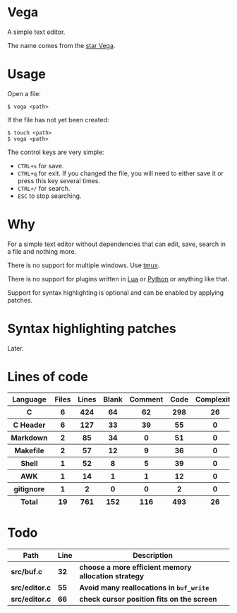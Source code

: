 # Vega

A simple text editor.

The name comes from the [star Vega](https://en.wikipedia.org/wiki/Vega).

# Usage

Open a file:

```
$ vega <path>
```

If the file has not yet been created:

```
$ touch <path>
$ vega <path>
```

The control keys are very simple:

- `CTRL+s` for save.
- `CTRL+q` for exit. If you changed the file, you will need to either save it or press this key several times.
- `CTRL+/` for search.
- `ESC` to stop searching.

# Why

For a simple text editor without dependencies that can edit, save, search in a file and nothing more.

There is no support for multiple windows. Use [tmux](https://github.com/tmux/tmux).

There is no support for plugins written in [Lua](https://en.wikipedia.org/wiki/Lua_(programming_language)) or [Python](https://en.wikipedia.org/wiki/Python_(programming_language)) or anything like that.

Support for syntax highlighting is optional and can be enabled by applying patches.

# Syntax highlighting patches

Later.

# Lines of code

<table id="scc-table">
	<thead><tr>
		<th>Language</th>
		<th>Files</th>
		<th>Lines</th>
		<th>Blank</th>
		<th>Comment</th>
		<th>Code</th>
		<th>Complexity</th>
		<th>Bytes</th>
	</tr></thead>
	<tbody><tr>
		<th>C</th>
		<th>6</th>
		<th>424</th>
		<th>64</th>
		<th>62</th>
		<th>298</th>
		<th>26</th>
		<th>8715</th>
	</tr><tr>
		<th>C Header</th>
		<th>6</th>
		<th>127</th>
		<th>33</th>
		<th>39</th>
		<th>55</th>
		<th>0</th>
		<th>2721</th>
	</tr><tr>
		<th>Markdown</th>
		<th>2</th>
		<th>85</th>
		<th>34</th>
		<th>0</th>
		<th>51</th>
		<th>0</th>
		<th>1954</th>
	</tr><tr>
		<th>Makefile</th>
		<th>2</th>
		<th>57</th>
		<th>12</th>
		<th>9</th>
		<th>36</th>
		<th>0</th>
		<th>1175</th>
	</tr><tr>
		<th>Shell</th>
		<th>1</th>
		<th>52</th>
		<th>8</th>
		<th>5</th>
		<th>39</th>
		<th>0</th>
		<th>1008</th>
	</tr><tr>
		<th>AWK</th>
		<th>1</th>
		<th>14</th>
		<th>1</th>
		<th>1</th>
		<th>12</th>
		<th>0</th>
		<th>220</th>
	</tr><tr>
		<th>gitignore</th>
		<th>1</th>
		<th>2</th>
		<th>0</th>
		<th>0</th>
		<th>2</th>
		<th>0</th>
		<th>13</th>
	</tr></tbody>
	<tfoot><tr>
		<th>Total</th>
		<th>19</th>
		<th>761</th>
		<th>152</th>
		<th>116</th>
		<th>493</th>
		<th>26</th>
    	<th>15806</th>
	</tr></tfoot>
	</table>

# Todo

|Path|Line|Description|
|-|-|-|
|**src/buf.c**|**32**|**choose a more efficient memory allocation strategy**|
|**src/editor.c**|**55**|**Avoid many reallocations in `buf_write`**|
|**src/editor.c**|**66**|**check cursor position fits on the screen**|
